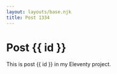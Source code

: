 ```yaml
---
layout: layouts/base.njk
title: Post 1334
---
```


# Post {{ id }}

This is post {{ id }} in my Eleventy project.
